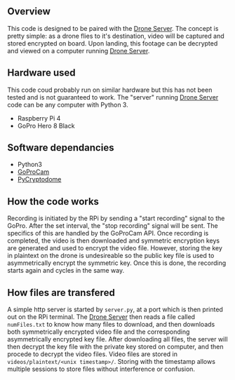 ## Overview
This code is designed to be paired with the [Drone Server](https://github.com/logburn/Saddle-Drone-Server). The concept is pretty simple: as a drone flies to it's destination, video will be captured and stored encrypted on board. Upon landing, this footage can be decrypted and viewed on a computer running [Drone Server](https://github.com/logburn/Saddle-Drone-Server).

## Hardware used
This code coud probably run on similar hardware but this has not been tested and is not guaranteed to work. The "server" running [Drone Server](https://github.com/logburn/Saddle-Drone-Server) code can be any computer with Python 3.
 - Raspberry Pi 4
 - GoPro Hero 8 Black
 
## Software dependancies
 - Python3
 - [GoProCam](https://github.com/KonradIT/gopro-py-api/)
 - [PyCryptodome](https://www.pycryptodome.org/en/latest/)

## How the code works
Recording is initiated by the RPi by sending a "start recording" signal to the GoPro. After the set interval, the "stop recording" signal will be sent. The specifics of this are handled by the GoProCam API. Once recording is completed, the video is then downloaded and symmetric encryption keys are generated and used to encrypt the video file. However, storing the key in plaintext on the drone is undesireable so the public key file is used to asymmetrically encrypt the symmetric key. Once this is done, the recording starts again and cycles in the same way.

## How files are transfered
A simple http server is started by `server.py`, at a port which is then printed out on the RPi terminal. The [Drone Server](https://github.com/logburn/Saddle-Drone-Server) then reads a file called `numFiles.txt` to know how many files to download, and then downloads both symmetrically encrypted video file and the corresponding asymmetrically encrypted key file. After downloading all files, the server will then decrypt the key file with the private key stored on computer, and then procede to decrypt the video files. Video files are stored in `videos/plaintext/<unix timestamp>/`. Storing with the timestamp allows multiple sessions to store files without interference or confusion. 
